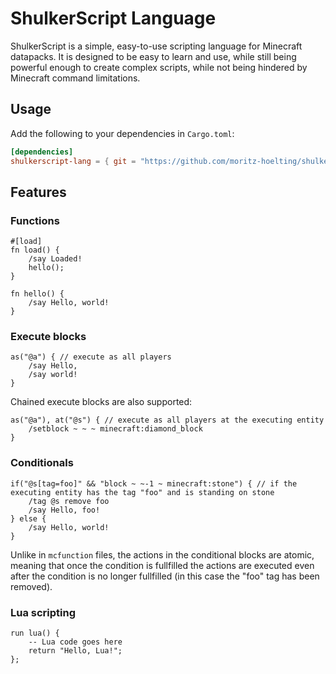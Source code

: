 # ShulkerScript Language

ShulkerScript is a simple, easy-to-use scripting language for Minecraft datapacks. It is designed to be easy to learn and use, while still being powerful enough to create complex scripts, while not being hindered by Minecraft command limitations.

## Usage

Add the following to your dependencies in `Cargo.toml`:
```toml
[dependencies]
shulkerscript-lang = { git = "https://github.com/moritz-hoelting/shulkerscript-lang" }
```

## Features

### Functions
```shu
#[load]
fn load() {
    /say Loaded!
    hello();
}

fn hello() {
    /say Hello, world!
}
```

### Execute blocks
```shu
as("@a") { // execute as all players
    /say Hello, 
    /say world!
}
```
Chained execute blocks are also supported:
```shu
as("@a"), at("@s") { // execute as all players at the executing entity
    /setblock ~ ~ ~ minecraft:diamond_block
}
```

### Conditionals
```shu
if("@s[tag=foo]" && "block ~ ~-1 ~ minecraft:stone") { // if the executing entity has the tag "foo" and is standing on stone
    /tag @s remove foo
    /say Hello, foo!
} else {
    /say Hello, world!
}
```
Unlike in `mcfunction` files, the actions in the conditional blocks are atomic, meaning that once the condition is fullfilled the actions are executed even after the condition is no longer fullfilled (in this case the "foo" tag has been removed).

### Lua scripting
```shu
run lua() {
    -- Lua code goes here
    return "Hello, Lua!";
};
```